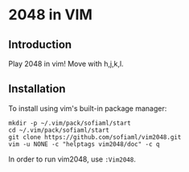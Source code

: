# 2048 in VIM

## Introduction

Play 2048 in vim! Move with h,j,k,l.

## Installation

To install using vim's built-in package manager:

    mkdir -p ~/.vim/pack/sofiaml/start
    cd ~/.vim/pack/sofiaml/start
    git clone https://github.com/sofiaml/vim2048.git
    vim -u NONE -c "helptags vim2048/doc" -c q

In order to run vim2048, use `:Vim2048`.

